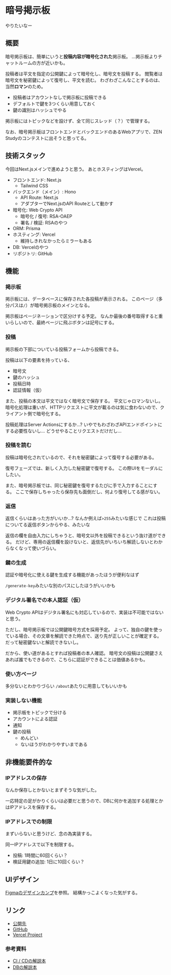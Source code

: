 # 暗号掲示板
やりたいなー

## 概要
暗号掲示板は、簡単にいうと**投稿内容が暗号化された**掲示板。
...掲示板よりチャットルームの方が近いかも。

投稿者は平文を指定の公開鍵によって暗号化し、暗号文を投稿する。
閲覧者は暗号文を秘密鍵によって復号し、平文を読む。
わざわざこんなことするのは、当然**ロマン**のため。

- 投稿者はアカウントなしで掲示板に投稿できる
- デフォルトで鍵を3つくらい用意しておく
- 鍵の識別はハッシュでやる

掲示板にはトピックなどを設けず、全て同じスレッド（？）で管理する。

なお、暗号掲示板はフロントエンドとバックエンドのあるWebアプリで、ZEN Studyのコンテストに出そうと思ってる。

## 技術スタック
今回はNext.jsメインで進めようと思う。
あとホスティングはVercel。

- フロントエンド: Next.js
  - Tailwind CSS
- バックエンド（メイン）: Hono
  - API Route: Next.js
  - アダプターでNext.jsのAPI Routeとして動かす
- 暗号化: Web Crypto API
  - 暗号化 / 復号: RSA-OAEP
  - 署名 / 検証: RSAのやつ
- ORM: Prisma
- ホスティング: Vercel
  - 維持しきれなかったらミラーもある
- DB: Vercelのやつ
- リポジトリ: GitHub

## 機能

### 掲示板
掲示板には、データベースに保存された各投稿が表示される。
このページ（多分パスは`/`）が暗号掲示板のメインとなる。

掲示板はページネーションで区分けする予定。
なんか最後の番号取得すると重いらしいので、最終ページに飛ぶボタンは記号にする。

### 投稿
掲示板の下部についている投稿フォームから投稿できる。

投稿は以下の要素を持っている、

- 暗号文
- 鍵のハッシュ
- 投稿日時
- 認証情報（仮）

また、投稿の本文は平文ではなく暗号文で保存する。
平文じゃロマンないし。
暗号化処理は重いが、HTTPリクエストに平文が載るのは気に食わないので、クライアント側で暗号化する。

投稿処理はServer Actionsにするか...?
いやでもわざわざAPIエンドポイントにする必要性ないし...
どうせやることリクエストだけだし...

### 投稿を読む
投稿は暗号化されているので、それを秘密鍵によって復号する必要がある。

復号フェーズでは、新しく入力した秘密鍵で復号する。
この際UIをモーダルにしたい。

また、暗号掲示板では、同じ秘密鍵を復号するたびに手で入力することにする。
ここで保存しちゃったら保存先も面倒だし、何より復号してる感がない。

### 返信
返信くらいはあった方がいいか...?
なんか例えば`>255`みたいな感じで
これは投稿についてる返信ボタンからやる、みたいな

返信の欄を自由入力にしちゃうと、暗号文以外を投稿できるという抜け道ができる。
だけど、専用の返信欄を設けないと、返信先がいちいち解読しないとわからなくなって使いづらい。

### 鍵の生成
認証や暗号化に使える鍵を生成する機能があったほうが便利なはず

`/generate-key`みたいな別のパスにしたほうがいいかも

### デジタル署名での本人認証（仮）

Web Crypto APIはデジタル署名にも対応しているので、実装は不可能ではないと思う。

ただし、暗号掲示板では公開鍵暗号方式を採用予定。
よって、独自の鍵を使っている場合、その文章を解読できた時点で、送り先が正しいことが確定する。
だって秘密鍵ないと解読できないし。

だから、使い道があるとすれば投稿者の本人確認。
暗号文の投稿は公開鍵さえあれば誰でもできるので、こちらに認証ができることは価値あるかも。

### 使い方ページ
多分ないとわかりづらい
`/about`あたりに用意してもいいかも

### 実装しない機能

- 掲示板をトピックで分ける
- アカウントによる認証
- 通知
- 鍵の投稿
  - めんどい
  - ないほうがわかりやすいまである

## 非機能要件的な

### IPアドレスの保存
なんか保存しとかないとまずそうな気がした。

一応特定の足がかりくらいは必要だと思うので、DBに何かを追加する処理とかはIPアドレスを保存する。

### IPアドレスでの制限
まずいらないと思うけど、念の為実装する。

同一IPアドレスで以下を制限する。

- 投稿: 1時間に60回くらい？
- 検証用鍵の追加: 1日に10回くらい？

## UIデザイン
[Figmaのデザインカンプ](https://www.figma.com/design/t7cTgBTew0sSKiOOKT6sZg/暗号掲示板?t=P15mOFCTjyjhQbwE-0)を参照。
結構かっこよくなった気がする。

## リンク
- [公開先](https://encrypted-board.vercel.app)
- [GitHub](https://github.com/nanasi-1/encrypted-board)
- [Vercel Project](https://vercel.com/nanasi-1s-projects/encrypted-board)

### 参考資料

- [CI / CDの解説本](https://zenn.dev/hayato94087/books/6a55108faa37ba/viewer/e020g4xk6s17t3v6)
- [DBの解説本](https://zenn.dev/hayato94087/books/94bf9a15a98684/viewer/f000ut2i2b1lk4a1)